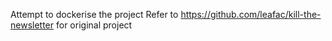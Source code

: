 Attempt to dockerise the project
Refer to https://github.com/leafac/kill-the-newsletter for original project
